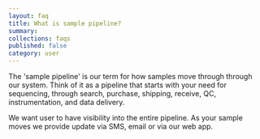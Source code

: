 ```yaml
---
layout: faq
title: What is sample pipeline?
summary:
collections: faqs
published: false
category: user
---
```


The 'sample pipeline' is our term for how samples move through
through our system. Think of it as a pipeline that starts with your
need for sequencing, through search, purchase, shipping, receive,
QC, instrumentation, and data delivery.

We want user to have visibility into the entire pipeline. As your
sample moves we provide update via SMS, email or via our web app.
